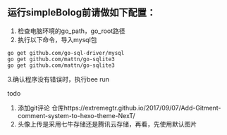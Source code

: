 ## 运行simpleBolog前请做如下配置：
1. 检查电脑环境的go_path，go_root路径
2. 执行以下命令，导入mysql包
```
go get github.com/go-sql-driver/mysql
go get github.com/mattn/go-sqlite3
go get github.com/mattn/go-sqlite3

```
3.确认程序没有错误时，执行bee run


todo

1. 添加git评论 仓库https://extremegtr.github.io/2017/09/07/Add-Gitment-comment-system-to-hexo-theme-NexT/
2. 头像上传是采用七牛存储还是腾讯云存储，再看，先使用默认图片